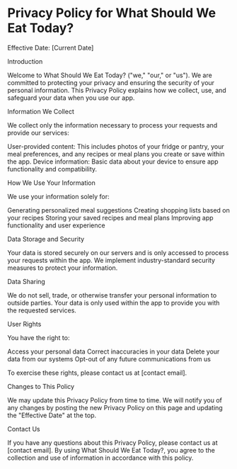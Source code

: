 
# Privacy Policy for What Should We Eat Today?
Effective Date: [Current Date]

Introduction

Welcome to What Should We Eat Today? ("we," "our," or "us"). We are committed to protecting your privacy and ensuring the security of your personal information. This Privacy Policy explains how we collect, use, and safeguard your data when you use our app.

Information We Collect

We collect only the information necessary to process your requests and provide our services:

User-provided content: This includes photos of your fridge or pantry, your meal preferences, and any recipes or meal plans you create or save within the app.
Device information: Basic data about your device to ensure app functionality and compatibility.


How We Use Your Information

We use your information solely for:

Generating personalized meal suggestions
Creating shopping lists based on your recipes
Storing your saved recipes and meal plans
Improving app functionality and user experience


Data Storage and Security

Your data is stored securely on our servers and is only accessed to process your requests within the app. We implement industry-standard security measures to protect your information.

Data Sharing

We do not sell, trade, or otherwise transfer your personal information to outside parties. Your data is only used within the app to provide you with the requested services.

User Rights

You have the right to:

Access your personal data
Correct inaccuracies in your data
Delete your data from our systems
Opt-out of any future communications from us

To exercise these rights, please contact us at [contact email].

Changes to This Policy

We may update this Privacy Policy from time to time. We will notify you of any changes by posting the new Privacy Policy on this page and updating the "Effective Date" at the top.

Contact Us

If you have any questions about this Privacy Policy, please contact us at [contact email].
By using What Should We Eat Today?, you agree to the collection and use of information in accordance with this policy.
